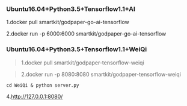 ### Ubuntu16.04+Python3.5+Tensorflow1.1+AI

1.docker pull smartkit/godpaper-go-ai-tensorflow

2.docker run -p 6000:6000 smartkit/godpaper-go-ai-tensorflow

### Ubuntu16.04+Python3.5+Tensorflow1.1+WeiQi

>1.docker pull smartkit/godpaper-tensorflow-weiqi

>2.docker run -p 8080:8080 smartkit/godpaper-tensorflow-weiqi

```
cd WeiQi & python server.py
```

4.http://127.0.0.1:8080/
